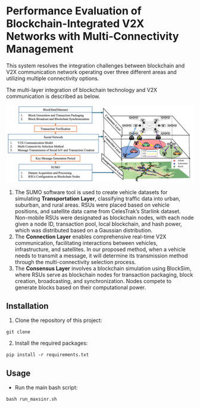 # Performance Evaluation of Blockchain-Integrated V2X Networks with Multi-Connectivity Management

This system resolves the integration challenges between blockchain and V2X communication network operating over three different areas and utilizing multiple connectivity options.

The multi-layer integration of blockchain technology and V2X communication is described as below.

<div align="center">
    <img src="./assets/system.png?raw=true" width=700>
</div>

1. The SUMO software tool is used to create vehicle datasets for simulating **Transportation Layer**, classifying traffic data into urban, suburban, and rural areas. RSUs were placed based on vehicle positions, and satellite data came from CelesTrak’s Starlink dataset. Non-mobile RSUs were designated as blockchain nodes, with each node given a node ID, transaction pool, local blockchain, and hash power, which was distributed based on a Gaussian distribution.
2. The **Connection Layer** enables comprehensive real-time V2X communication, facilitating interactions between vehicles, infrastructure, and satellites. In our proposed method, when a vehicle needs to transmit a message, it will determine its transmission method through the multi-connectivity selection process.
3. The **Consensus Layer** involves a blockchain simulation using BlockSim, where RSUs serve as blockchain nodes for transaction packaging, block creation, broadcasting, and synchronization. Nodes compete to generate blocks based on their computational power.

## Installation

1. Clone the repository of this project:

```
git clone
```

2. Install the required packages:

```
pip install -r requirements.txt
```

## Usage

-   Run the main bash script:

```
bash run_maxsinr.sh
```
